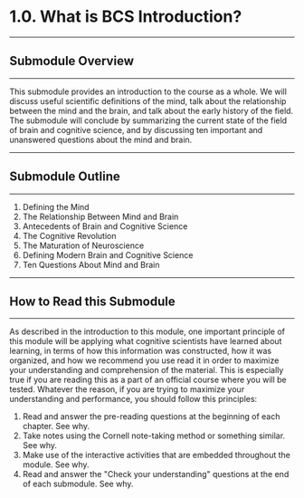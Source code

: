 # 1.0. What is BCS Introduction?

---
## Submodule Overview

---
This submodule provides an introduction to the course as a whole.
We will discuss useful scientific definitions of the mind, talk about the relationship
between the mind and the brain, and talk about the early history of the field.
The submodule will conclude by summarizing the current state of the field of brain and 
cognitive science, and by discussing ten important and unanswered questions about the mind
and brain.

---
## Submodule Outline

---
 1. Defining the Mind
 2. The Relationship Between Mind and Brain
 3. Antecedents of Brain and Cognitive Science
 4. The Cognitive Revolution
 5. The Maturation of Neuroscience
 6. Defining Modern Brain and Cognitive Science
 7. Ten Questions About Mind and Brain

---
## How to Read this Submodule

---
As described in the introduction to this module, one important principle of this module will be applying what cognitive 
scientists have learned about learning, in terms of how this information was constructed, how it was organized, and how
we recommend you use read it in order to maximize your understanding and comprehension of the material. This is especially
true if you are reading this as a part of an official course where you will be tested. Whatever the reason, if you are
trying to maximize your understanding and performance, you should follow this principles:

 1. Read and answer the pre-reading questions at the beginning of each chapter. See why.
 2. Take notes using the Cornell note-taking method or something similar. See why.
 3. Make use of the interactive activities that are embedded throughout the module. See why.
 4. Read and answer the "Check your understanding" questions at the end of each submodule. See why.